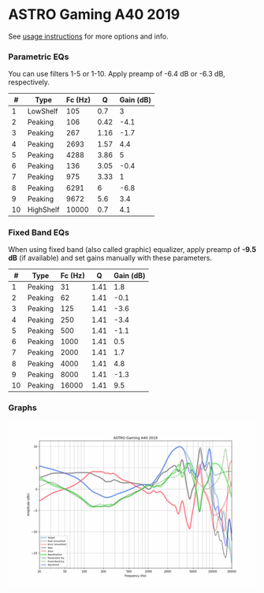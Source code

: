 # ASTRO Gaming A40 2019
See [usage instructions](https://github.com/jaakkopasanen/AutoEq#usage) for more options and info.

### Parametric EQs
You can use filters 1-5 or 1-10. Apply preamp of -6.4 dB or -6.3 dB, respectively.

|   # | Type      |   Fc (Hz) |    Q |   Gain (dB) |
|-----|-----------|-----------|------|-------------|
|   1 | LowShelf  |       105 | 0.7  |         3   |
|   2 | Peaking   |       106 | 0.42 |        -4.1 |
|   3 | Peaking   |       267 | 1.16 |        -1.7 |
|   4 | Peaking   |      2693 | 1.57 |         4.4 |
|   5 | Peaking   |      4288 | 3.86 |         5   |
|   6 | Peaking   |       136 | 3.05 |        -0.4 |
|   7 | Peaking   |       975 | 3.33 |         1   |
|   8 | Peaking   |      6291 | 6    |        -6.8 |
|   9 | Peaking   |      9672 | 5.6  |         3.4 |
|  10 | HighShelf |     10000 | 0.7  |         4.1 |

### Fixed Band EQs
When using fixed band (also called graphic) equalizer, apply preamp of **-9.5 dB** (if available) and set gains manually with these parameters.

|   # | Type    |   Fc (Hz) |    Q |   Gain (dB) |
|-----|---------|-----------|------|-------------|
|   1 | Peaking |        31 | 1.41 |         1.8 |
|   2 | Peaking |        62 | 1.41 |        -0.1 |
|   3 | Peaking |       125 | 1.41 |        -3.6 |
|   4 | Peaking |       250 | 1.41 |        -3.4 |
|   5 | Peaking |       500 | 1.41 |        -1.1 |
|   6 | Peaking |      1000 | 1.41 |         0.5 |
|   7 | Peaking |      2000 | 1.41 |         1.7 |
|   8 | Peaking |      4000 | 1.41 |         4.8 |
|   9 | Peaking |      8000 | 1.41 |        -1.3 |
|  10 | Peaking |     16000 | 1.41 |         9.5 |

### Graphs
![](./ASTRO%20Gaming%20A40%202019.png)
